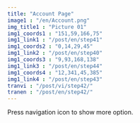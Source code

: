 ```yaml
---
title: "Account Page"
image1 : "/en/Account.png"
img_title1 : "Picture 01"
img1_coords1 : "151,59,166,75"
img1_link1 : "/post/en/step41"
img1_coords2 : "0,14,29,45"
img1_link2 : "/post/en/step40"
img1_coords3 : "9,93,168,138"
img1_link3 : "/post/en/step44"
img1_coords4 : "12,341,45,385"
img1_link4 : "/post/en/step43"
tranvi : "/post/vi/step42/"
tranen : "/post/en/step42/"
---
```

Press navigation icon to show more option.